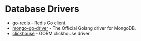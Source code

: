 # Database Drivers

- [go-redis](https://github.com/redis/go-redis) - Redis Go client.
- [mongo-go-driver](https://github.com/mongodb/mongo-go-driver) - The Official Golang driver for MongoDB.
- [clickhouse](https://github.com/go-gorm/clickhouse) - GORM clickhouse driver.
